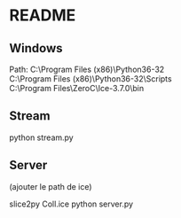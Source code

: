# README

## Windows

Path:
C:\Program Files (x86)\Python36-32\
C:\Program Files (x86)\Python36-32\Scripts\
C:\Program Files\ZeroC\Ice-3.7.0\bin

## Stream

python stream.py

## Server

(ajouter le path de ice)

slice2py Coll.ice
python server.py
